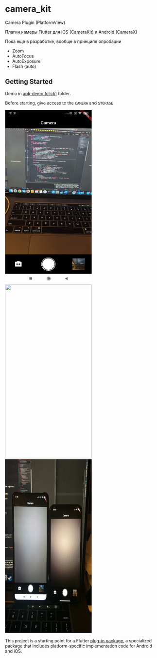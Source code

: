 # camera_kit

Camera Plugin (PlatformView)

Плагин камеры Flutter для iOS (CameraKit) и Android (CameraX)

Пока еще в разработке, вообще в принципе опробации

- Zoom
- AutoFocus
- AutoExposure
- Flash (auto)

## Getting Started

Demo in [apk-demo (click)](https://github.com/FroseMan97/camerakit-plugin/tree/master/apk-demo) folder.

Before starting, give access to the ```CAMERA``` and ```STORAGE```

 <img src="screens/1.JPG" width="285" height="570"> <img src="screens/2.PNG" width="285" height="570"> <img src="screens/3.PNG" width="285" height="570">

This project is a starting point for a Flutter
[plug-in package](https://flutter.dev/developing-packages/),
a specialized package that includes platform-specific implementation code for
Android and iOS.
